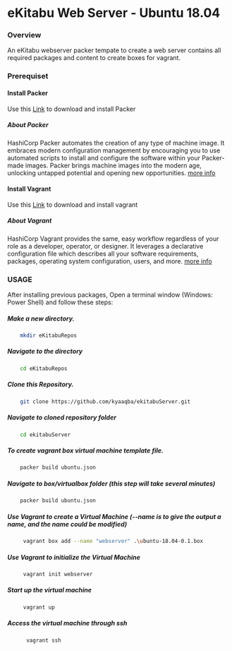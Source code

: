 # eKitabu Web Server - Ubuntu 18.04
### Overview
An eKitabu webserver packer tempate to create a web server contains all required packages and content to create boxes for vagrant.

### Prerequiset
#### Install Packer
Use this [Link](https://www.packer.io/downloads/) to download and install Packer
##### About Packer
HashiCorp Packer automates the creation of any type of machine image. It embraces modern configuration management by encouraging you to use automated scripts to install and configure the software within your Packer-made images. Packer brings machine images into the modern age, unlocking untapped potential and opening new opportunities.
[more info](https://www.packer.io/)
#### Install Vagrant
Use this [Link](https://www.vagrantup.com/downloads) to download and install vagrant
##### About Vagrant
HashiCorp Vagrant provides the same, easy workflow regardless of your role as a developer, operator, or designer. It leverages a declarative configuration file which describes all your software requirements, packages, operating system configuration, users, and more.
[more info](https://www.vagrantup.com/)
### USAGE
After installing previous packages, Open a terminal window (Windows: Power Shell) and follow these steps:
##### Make a new directory.
```sh
    mkdir eKitabuRepos
```
##### Navigate to the directory
```sh
    cd eKitabuRepos
```
##### Clone this Repository.
```sh
    git clone https://github.com/kyaaqba/ekitabuServer.git
```
##### Navigate to cloned repository folder
```sh
    cd ekitabuServer
```
##### To create vagrant box virtual machine template file.
```sh
    packer build ubuntu.json
```
##### Navigate to box/virtualbox folder (this step will take several minutes)
```sh
    packer build ubuntu.json
```
##### Use Vagrant to create a Virtual Machine (--name is to give the output a name, and the name could be modified)
```sh
     vagrant box add --name "webserver" .\ubuntu-18.04-0.1.box
```
##### Use Vagrant to initialize the Virtual Machine
```sh
     vagrant init webserver
```
##### Start up the virtual machine
```sh
     vagrant up
```
##### Access the virtual machine through ssh
```sh
      vagrant ssh
```
